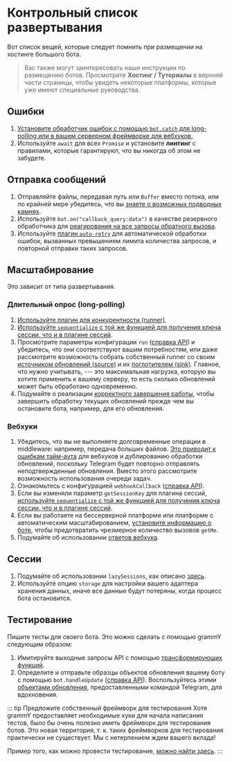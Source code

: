 # Контрольный список развертывания

Вот список вещей, которые следует помнить при размещении на хостинге большого бота.

> Вас также могут заинтересовать наши инструкции по размещению ботов.
> Просмотрите **Хостинг / Туториалы** в верхней части страницы, чтобы увидеть некоторые платформы, которые уже имеют специальные руководства.

## Ошибки

1. [Установите обработчик ошибок с помощью `bot.catch` для long-polling или в вашем серверном фреймворке для вебхуков.](../guide/errors)
2. Используйте `await` для всех `Promise` и установите **линтинг** с правилами, которые гарантируют, что вы никогда об этом не забудете.

## Отправка сообщений

1. Отправляйте файлы, передавая путь или `Buffer` вместо потока, или по крайней мере убедитесь, что вы [знаете о возможных подводных камнях](./transformers#случаи-использования-трансформирующих-функций).
2. Используйте `bot.on("callback_query:data")` в качестве резервного обработчика для [реагирования на все запросы обратного вызова](../plugins/keyboard#ответ-на-нажатия-встроенных-клавиатур).
3. Используйте [плагин `auto-retry`](../plugins/auto-retry) для автоматической обработки ошибок, вызванных превышением лимита количества запросов, и повторной отправки таких запросов.

## Масштабирование

Это зависит от типа развертывания.

### Длительный опрос (long-polling)

1. [Используйте плагин для конкурентности (runner)](../plugins/runner).
2. [Используйте `sequentialize` с той же функцией для получения ключа сессии, что и в плагине сессий](./scaling#параллельность-это-сложно).
3. Просмотрите параметры конфигурации `run` ([справка API](/ref/runner/run)) и убедитесь, что они соответствуют вашим потребностям, или даже рассмотрите возможность собрать собственный runner со своим [источником обновлений (source)](/ref/runner/updatesource) и их [поглотителем (sink)](/ref/runner/updatesink).
   Главное, что нужно учитывать, --- это максимальная нагрузка, которую вы хотите применить к вашему серверу, то есть сколько обновлений может быть обработано одновременно.
4. Подумайте о реализации [корректного завершения работы](./reliability#корректное-завершение-работы), чтобы завершить обработку текущих обновлений прежде чем вы остановите бота, например, для его обновления.

### Вебхуки

1. Убедитесь, что вы не выполняете долговременные операции в middleware: например, передача больших файлов.
   [Это приводит к ошибкам тайм-аута](../guide/deployment-types#своевременное-завершение-запросов-вебхуков) для вебхуков и дублированию обработки обновлений, поскольку Telegram будет повторно отправлять неподтвержденные обновления.
   Вместо этого рассмотрите возможность использования очереди задач.
2. Ознакомьтесь с конфигурацией `webhookCallback` ([справка API](/ref/core/webhookcallback)).
3. Если вы изменяли параметр `getSessionKey` для плагина сессий, [используйте `sequentialize` с той же функцией для получения ключа сессии, что и в плагине сессий](./scaling#параллельность-это-сложно).
4. Если вы работаете на бессерверной платформе или платформе с автоматическим масштабированием, [установите информацию о боте](/ref/core/botconfig), чтобы предотвратить чрезмерное количество вызовов `getMe`.
5. Подумайте об использовании [ответов вебхука](../guide/deployment-types#ответ-вебхука).

## Сессии

1. Подумайте об использовании `lazySessions`, как описано [здесь](../plugins/session#ленивые-сессии).
2. Используйте опцию `storage` для настройки вашего адаптера хранения данных, иначе все данные будут потеряны, когда процесс бота остановится.

## Тестирование

Пишите тесты для своего бота.
Это можно сделать с помощью grammY следующим образом:

1. Имитируйте выходные запросы API с помощью [трансформирующих функций](./transformers).
2. Определите и отправьте образцы объектов обновления вашему боту с помощью `bot.handleUpdate` ([справка API](/ref/core/bot#handleupdate)).
   Воспользуйтесь этими [объектами обновления](https://core.telegram.org/bots/webhooks#testing-your-bot-with-updates), предоставленными командой Telegram, для вдохновения.

::: tip Предложите собственный фреймворк для тестирования
Хотя grammY предоставляет необходимые хуки для начала написания тестов, было бы очень полезно иметь фреймворк для тестирования ботов.
Это новая территория, т. к. таких фреймворков для тестирования практически не существует.
Мы с нетерпением ждем вашего вклада!

Пример того, как можно провести тестирование, [можно найти здесь](https://github.com/PavelPolyakov/grammy-with-tests).
:::
